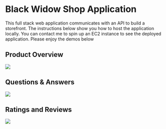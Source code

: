 # Black Widow Shop Application

This full stack web application communicates with an API to build a storefront. The instructions below show you how to host the application locally. You can contact me to spin up an EC2 instance to see the deployed application. Please enjoy the demos below

## Product Overview

![](./readme/ProductDemo.gif)


## Questions & Answers

![](./readme/QAdemo.gif)

## Ratings and Reviews

![](./readme/RatingsDemo.gif)
